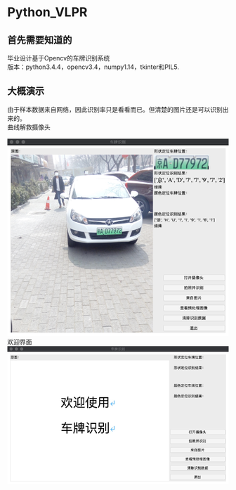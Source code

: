 # Python_VLPR
## 首先需要知道的
毕业设计基于Opencv的车牌识别系统
<br>版本：python3.4.4，opencv3.4，numpy1.14，tkinter和PIL5.

## 大概演示
由于样本数据来自网络，因此识别率只是看看而已。但清楚的图片还是可以识别出来的。 \
曲线解救摄像头  \
\
![界面](pic/1.png)
\
欢迎界面
\
![欢迎界面](pic/2.png)